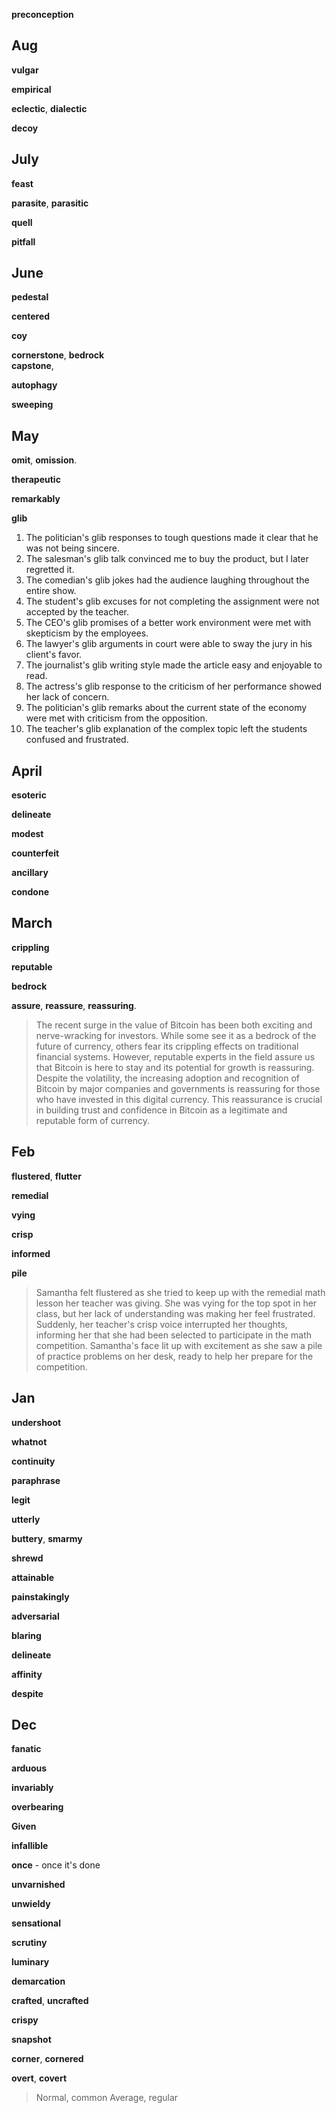 
**preconception**

## Aug

**vulgar**

**empirical**

**eclectic**,  **dialectic**  

**decoy**

## July 

**feast**

**parasite**, **parasitic** 

**quell**

**pitfall**

## June 

**pedestal**

**centered**

**coy**

**cornerstone**, **bedrock**  
**capstone**, 

**autophagy**

**sweeping** 

## May

**omit**, **omission**. 

**therapeutic**

**remarkably**

**glib**
1. The politician's glib responses to tough questions made it clear that he was not being sincere.
2. The salesman's glib talk convinced me to buy the product, but I later regretted it.
3. The comedian's glib jokes had the audience laughing throughout the entire show.
4. The student's glib excuses for not completing the assignment were not accepted by the teacher.
5. The CEO's glib promises of a better work environment were met with skepticism by the employees.
6. The lawyer's glib arguments in court were able to sway the jury in his client's favor.
7. The journalist's glib writing style made the article easy and enjoyable to read.
8. The actress's glib response to the criticism of her performance showed her lack of concern.
9. The politician's glib remarks about the current state of the economy were met with criticism from the opposition.
10. The teacher's glib explanation of the complex topic left the students confused and frustrated.

## April 

**esoteric**

**delineate**

**modest**

**counterfeit**

**ancillary**

**condone** 

## March 

**crippling**

**reputable**

**bedrock** 

**assure**, **reassure**, **reassuring**.   

> The recent surge in the value of Bitcoin has been both exciting and nerve-wracking for investors. While some see it as a bedrock of the future of currency, others fear its crippling effects on traditional financial systems. However, reputable experts in the field assure us that Bitcoin is here to stay and its potential for growth is reassuring. Despite the volatility, the increasing adoption and recognition of Bitcoin by major companies and governments is reassuring for those who have invested in this digital currency. This reassurance is crucial in building trust and confidence in Bitcoin as a legitimate and reputable form of currency.

## Feb 

**flustered**, **flutter**

**remedial**

**vying**

**crisp**

**informed**

**pile**

> Samantha felt flustered as she tried to keep up with the remedial math lesson her teacher was giving. She was vying for the top spot in her class, but her lack of understanding was making her feel frustrated. Suddenly, her teacher's crisp voice interrupted her thoughts, informing her that she had been selected to participate in the math competition. Samantha's face lit up with excitement as she saw a pile of practice problems on her desk, ready to help her prepare for the competition.


## Jan 

**undershoot**

**whatnot**

**continuity**

**paraphrase**

**legit**

**utterly**

**buttery**, **smarmy**

**shrewd**

**attainable**

**painstakingly**

**adversarial**

**blaring**

**delineate**

**affinity**

**despite**

## Dec 

**fanatic**

**arduous**

**invariably**

**overbearing**

**Given**

**infallible**

**once** - once it's done

**unvarnished**

**unwieldy**

**sensational**

**scrutiny**

**luminary**

**demarcation**

**crafted**, **uncrafted**

**crispy**

**snapshot**

**corner**, **cornered**

**overt**, **covert**

> Normal, common 
> Average, regular 

